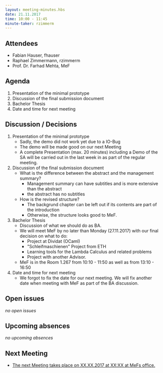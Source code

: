 ```yaml
---
layout: meeting-minutes.hbs
date: 21.11.2017
time: 10:00 - 11:45
minute-taker: rzimmerm
---
```


## Attendees

- Fabian Hauser, fhauser
- Raphael Zimmermann, rzimmerm
- Prof. Dr. Farhad Mehta, MeF

## Agenda

1. Presentation of the minimal prototype
2. Discussion of the final submission document
3. Bachelor Thesis
4. Date and time for next meeting

## Discussion / Decisions

1. Presentation of the minimal prototype
    - Sadly, the demo did not work yet due to a IO-Bug
    - The demo will be made good on our next Meeting
    - A complete Presentation (max. 20 minutes) including a Demo of the SA will be carried out in the last week in as part of the regular meeting.
2. Discussion of the final submission document
    - What is the difference between the abstract and the management summary?
      - Management summary can have subtitles and is more extensive than the abstract
      - the abstract has no subtitles
    - How is the revised structure?
      - The backgrund chapter can be left out if its contents are part of the introduction
      - Otherwise, the structure looks good to MeF.
3. Bachelor Thesis
    - Discussion of what we should do as BA.
    - We will meet MeF by no later than Monday (27.11.2017) with our final decision on what to do:
      - Project at Dividat (OCaml)
      - "Schleifmaschienen" Project from ETH
      - Learning tools for the Lambda Calculus and related problems
      - Project with another Advisor.
    - MeF is in the Room 1.267 from 10:10 - 11:50 as well as from 13:10 - 16:50
4. Date and time for next meeting
    - We forgot to fix the date for our next meeting. We will fix another date when meeting with MeF as part of the BA discussion.

## Open issues

_no open issues_

## Upcoming absences

_no upcoming absences_

## Next Meeting

- [The next Meeting takes place on XX.XX.2017 at XX:XX at MeFs office.](../2017-XX-XX-weekly-meeting/)